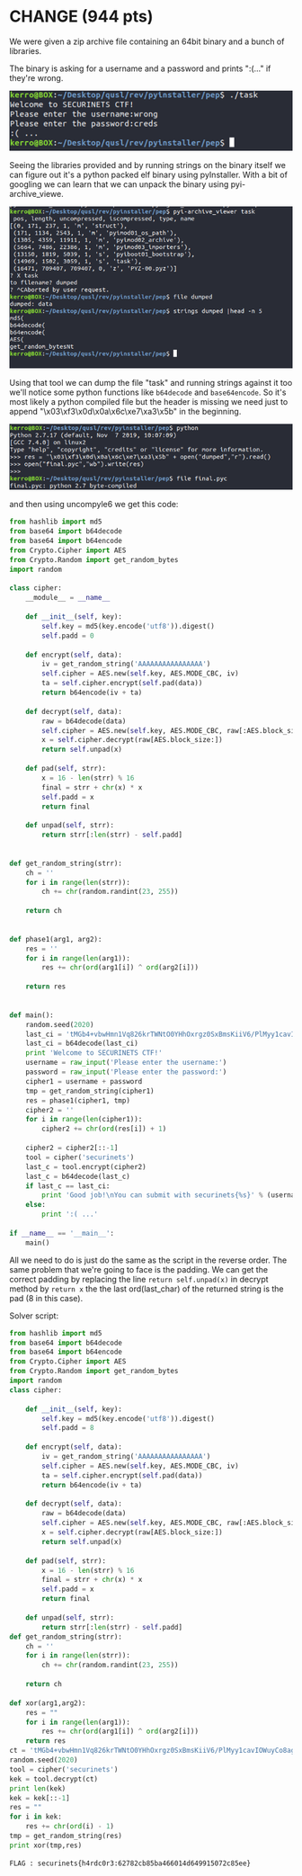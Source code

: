 # CHANGE (944 pts)

We were given a zip archive file containing an 64bit binary and a bunch of libraries.

The binary is asking for a username and a password and prints ":(..." if they're wrong.

![img1](exec.png)

Seeing the libraries provided and by running strings on the binary itself we can figure out it's a python packed elf binary using pyInstaller. With a bit of googling we can learn that we can unpack the binary using pyi-archive_viewe.

![img2](dump.png)

Using that tool we can dump the file "task" and running strings against it too we'll notice some python functions like ```b64decode``` and ```base64encode```. So it's most likely a python compiled file but the header is missing we need just to append "\x03\xf3\x0d\x0a\x6c\xe7\xa3\x5b" in the beginning.

![img4](final.png)

and then using uncompyle6 we get this code:

```python
from hashlib import md5
from base64 import b64decode
from base64 import b64encode
from Crypto.Cipher import AES
from Crypto.Random import get_random_bytes
import random

class cipher:
    __module__ = __name__

    def __init__(self, key):
        self.key = md5(key.encode('utf8')).digest()
        self.padd = 0

    def encrypt(self, data):
        iv = get_random_string('AAAAAAAAAAAAAAAA')
        self.cipher = AES.new(self.key, AES.MODE_CBC, iv)
        ta = self.cipher.encrypt(self.pad(data))
        return b64encode(iv + ta)

    def decrypt(self, data):
        raw = b64decode(data)
        self.cipher = AES.new(self.key, AES.MODE_CBC, raw[:AES.block_size])
        x = self.cipher.decrypt(raw[AES.block_size:])
        return self.unpad(x)

    def pad(self, strr):
        x = 16 - len(strr) % 16
        final = strr + chr(x) * x
        self.padd = x
        return final

    def unpad(self, strr):
        return strr[:len(strr) - self.padd]


def get_random_string(strr):
    ch = ''
    for i in range(len(strr)):
        ch += chr(random.randint(23, 255))

    return ch


def phase1(arg1, arg2):
    res = ''
    for i in range(len(arg1)):
        res += chr(ord(arg1[i]) ^ ord(arg2[i]))

    return res


def main():
    random.seed(2020)
    last_ci = 'tMGb4+vbwHmn1Vq826krTWNtO0YHhOxrgz0SxBmsKiiV6/PlMyy1cavIOWuyCo8agFAOSDZhDY9OLXaKDqiFGA=='
    last_ci = b64decode(last_ci)
    print 'Welcome to SECURINETS CTF!'
    username = raw_input('Please enter the username:')
    password = raw_input('Please enter the password:')
    cipher1 = username + password
    tmp = get_random_string(cipher1)
    res = phase1(cipher1, tmp)
    cipher2 = ''
    for i in range(len(cipher1)):
        cipher2 += chr(ord(res[i]) + 1)

    cipher2 = cipher2[::-1]
    tool = cipher('securinets')
    last_c = tool.encrypt(cipher2)
    last_c = b64decode(last_c)
    if last_c == last_ci:
        print 'Good job!\nYou can submit with securinets{%s}' % (username + ':' + password)
    else:
        print ':( ...'

if __name__ == '__main__':
    main()

```

All we need to do is just do the same as the script in the reverse order. The same problem that we're going to face is the padding. We can get the correct padding by replacing the line ```return self.unpad(x)``` in decrypt method by ```return x``` the the last ord(last_char) of the returned string is the pad (8 in this case).

Solver script:

```python
from hashlib import md5
from base64 import b64decode
from base64 import b64encode
from Crypto.Cipher import AES
from Crypto.Random import get_random_bytes
import random
class cipher:

    def __init__(self, key):
        self.key = md5(key.encode('utf8')).digest()
        self.padd = 8

    def encrypt(self, data):
        iv = get_random_string('AAAAAAAAAAAAAAAA')
        self.cipher = AES.new(self.key, AES.MODE_CBC, iv)
        ta = self.cipher.encrypt(self.pad(data))
        return b64encode(iv + ta)

    def decrypt(self, data):
        raw = b64decode(data)
        self.cipher = AES.new(self.key, AES.MODE_CBC, raw[:AES.block_size])
        x = self.cipher.decrypt(raw[AES.block_size:])
        return self.unpad(x)

    def pad(self, strr):
        x = 16 - len(strr) % 16
        final = strr + chr(x) * x
        self.padd = x
        return final

    def unpad(self, strr):
        return strr[:len(strr) - self.padd]
def get_random_string(strr):
    ch = ''
    for i in range(len(strr)):
        ch += chr(random.randint(23, 255))

    return ch

def xor(arg1,arg2):
    res = ""
    for i in range(len(arg1)):
        res += chr(ord(arg1[i]) ^ ord(arg2[i]))
    return res
ct = 'tMGb4+vbwHmn1Vq826krTWNtO0YHhOxrgz0SxBmsKiiV6/PlMyy1cavIOWuyCo8agFAOSDZhDY9OLXaKDqiFGA=='
random.seed(2020)
tool = cipher('securinets')
kek = tool.decrypt(ct)
print len(kek)
kek = kek[::-1]
res = ""
for i in kek:
    res += chr(ord(i) - 1)
tmp = get_random_string(res)
print xor(tmp,res)

```

```FLAG : securinets{h4rdc0r3:62782cb85ba466014d649915072c85ee}```
